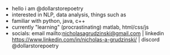 - hello i am @dollarstorepoetry
- interested in NLP, data analysis, things such as
- familiar with python, java, c++
- currently "learning" (procrastinating) matlab, html/css/js
- socials: email mailto:nicholasagrudzinski@gmail.com | linkedin https://www.linkedin.com/in/nicholas-a-grudzinski/ | discord @dollarstorepoetry

<!---
dollarstorepoetry/dollarstorepoetry is a ✨ special ✨ repository because its `README.md` (this file) appears on your GitHub profile.
You can click the Preview link to take a look at your changes.
--->
